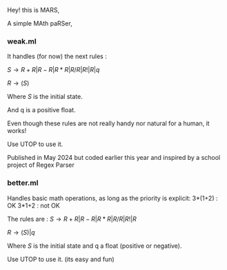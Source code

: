 Hey! this is MARS,

A simple MAth paRSer,

### weak.ml
It handles (for now) the next rules : 

$S \rightarrow R+R|R-R|R*R|R/R|R!|R|q$

$R\rightarrow (S)$

Where $S$ is the initial state.

And q is a positive float.

Even though these rules are not really handy nor natural for a human, it works!

Use UTOP to use it.

Published in May 2024 but coded earlier this year and inspired by a school project of Regex Parser

### better.ml 
Handles basic math operations, as long as the priority is explicit:
3*(1+2) : OK
3*1+2 : not OK

The rules are :
$S \rightarrow R+R|R-R|R*R|R/R|R!|R$

$R\rightarrow (S)|q$

Where $S$ is the initial state and q a float (positive or negative).

Use UTOP to use it. (its easy and fun)


